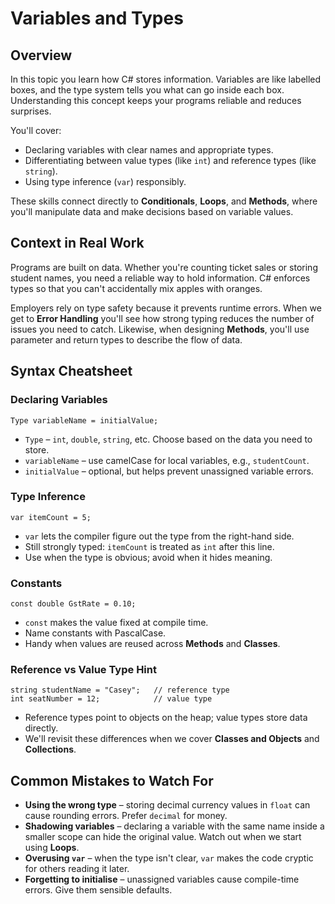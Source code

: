 # Variables and Types

## Overview
In this topic you learn how C# stores information. Variables are like labelled boxes, and the type system tells you what can go inside each box. Understanding this concept keeps your programs reliable and reduces surprises.

You'll cover:
- Declaring variables with clear names and appropriate types.
- Differentiating between value types (like `int`) and reference types (like `string`).
- Using type inference (`var`) responsibly.

These skills connect directly to **Conditionals**, **Loops**, and **Methods**, where you'll manipulate data and make decisions based on variable values.

## Context in Real Work
Programs are built on data. Whether you're counting ticket sales or storing student names, you need a reliable way to hold information. C# enforces types so that you can't accidentally mix apples with oranges.

Employers rely on type safety because it prevents runtime errors. When we get to **Error Handling** you'll see how strong typing reduces the number of issues you need to catch. Likewise, when designing **Methods**, you'll use parameter and return types to describe the flow of data.

## Syntax Cheatsheet
### Declaring Variables
```
Type variableName = initialValue;
```
- `Type` – `int`, `double`, `string`, etc. Choose based on the data you need to store.
- `variableName` – use camelCase for local variables, e.g., `studentCount`.
- `initialValue` – optional, but helps prevent unassigned variable errors.

### Type Inference
```
var itemCount = 5;
```
- `var` lets the compiler figure out the type from the right-hand side.
- Still strongly typed: `itemCount` is treated as `int` after this line.
- Use when the type is obvious; avoid when it hides meaning.

### Constants
```
const double GstRate = 0.10;
```
- `const` makes the value fixed at compile time.
- Name constants with PascalCase.
- Handy when values are reused across **Methods** and **Classes**.

### Reference vs Value Type Hint
```
string studentName = "Casey";   // reference type
int seatNumber = 12;            // value type
```
- Reference types point to objects on the heap; value types store data directly.
- We'll revisit these differences when we cover **Classes and Objects** and **Collections**.

## Common Mistakes to Watch For
- **Using the wrong type** – storing decimal currency values in `float` can cause rounding errors. Prefer `decimal` for money.
- **Shadowing variables** – declaring a variable with the same name inside a smaller scope can hide the original value. Watch out when we start using **Loops**.
- **Overusing `var`** – when the type isn't clear, `var` makes the code cryptic for others reading it later.
- **Forgetting to initialise** – unassigned variables cause compile-time errors. Give them sensible defaults.
